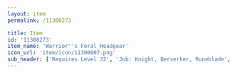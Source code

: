 ```yaml
---
layout: item
permalink: /11300273

title: Item
id: '11300273'
item_name: 'Warrior''s Feral Headgear'
icon_url: 'item/icon/11300007.png'
sub_header: ['Requires Level 32', 'Job: Knight, Berserker, Runeblade', 'Gender: All']
---
```

